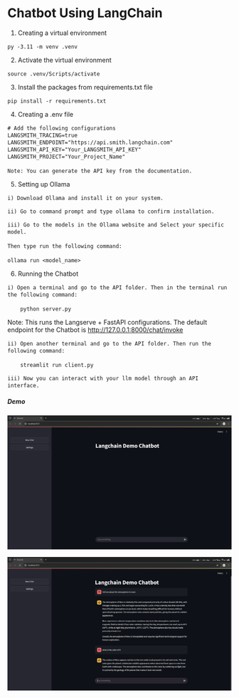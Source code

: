 # Chatbot Using LangChain

1) Creating a virtual environment

```
py -3.11 -m venv .venv
```

2) Activate the virtual environment

```
source .venv/Scripts/activate
```

3) Install the packages from requirements.txt file

```
pip install -r requirements.txt
```

4) Creating a .env file

```
# Add the following configurations
LANGSMITH_TRACING=true
LANGSMITH_ENDPOINT="https://api.smith.langchain.com"
LANGSMITH_API_KEY="Your_LANGSMITH_API_KEY"
LANGSMITH_PROJECT="Your_Project_Name"

Note: You can generate the API key from the documentation.

```

5) Setting up Ollama
```
i) Download Ollama and install it on your system.
```

```
ii) Go to command prompt and type ollama to confirm installation.
```

```
iii) Go to the models in the Ollama website and Select your specific model.

Then type run the following command:

ollama run <model_name>
```

6) Running the Chatbot

```
i) Open a terminal and go to the API folder. Then in the terminal run the following command:

    python server.py
```
Note: 
This runs the Langserve + FastAPI configurations. 
The default endpoint for the Chatbot is http://127.0.0.1:8000/chat/invoke

```
ii) Open another terminal and go to the API folder. Then run the following command:

    streamlit run client.py
```

```
iii) Now you can interact with your llm model through an API interface.
```

##### Demo

![Chatbot](images/Chatbot.png)

![Chatbot Demo](images/Chatbot_demo.png)